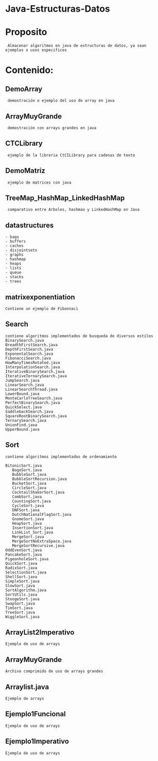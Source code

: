 # Java-Estructuras-Datos
# Proposito 
     Almacenar algoritmos en java de estructuras de datos, ya sean ejemplos o usos especificos
# Contenido:

## DemoArray
     demostración o ejemplo del uso de array en java
## ArrayMuyGrande
     demostración con arrays grandes en java
## CTCLibrary
     ejemplo de la libreria CtCILibrary para cadenas de texto
## DemoMatriz
     ejemplo de matrices con java
## TreeMap_HashMap_LinkedHashMap
     comparativo entre Arboles, hashmao y LinkedHashMap en Java
## datastructures
    - bags
    - buffers
    - caches
    - disjointsets
    - graphs
    - hashmap
    - heaps
    - lists
    - queue
    - stacks
    - trees
## matrixexponentiation
    Contiene un ejemplo de Fibonnaci
## Search
    contiene algoritmos implementados de busqueda de diversos estilos
    BinarySearch.java
    BreadthFirstSearch.java
    DepthFirstSearch.java
    ExponentalSearch.java
    FibonacciSearch.java
    HowManyTimesRotated.java
    InterpolationSearch.java
    IterativeBinarySearch.java
    IterativeTernarySearch.java
    JumpSearch.java
    LinearSearch.java
    LinearSearchThread.java
    LowerBound.java
    MonteCarloTreeSearch.java
    PerfectBinarySearch.java
    QuickSelect.java
    SaddlebackSearch.java
    SquareRootBinarySearch.java
    TernarySearch.java
    UnionFind.java
    UpperBound.java
## Sort
    contiene algoritmos implementados de ordenamiento 
   
   	BitonicSort.java
	   BogoSort.java
	   BubbleSort.java
	   BubbleSortRecursion.java
	   BucketSort.java
	   CircleSort.java
	   CocktailShakerSort.java
	   CombSort.java
	   CountingSort.java
	   CycleSort.java
	   DNFSort.java
	   DutchNationalFlagSort.java
	   GnomeSort.java
	   HeapSort.java
	   InsertionSort.java
	   LinkList_Sort.java
	   MergeSort.java
	   MergeSortNoExtraSpace.java
	   MergeSortRecursive.java
    OddEvenSort.java
    PancakeSort.java
    PigeonholeSort.java
    QuickSort.java
    RadixSort.java
    SelectionSort.java
    ShellSort.java
    SimpleSort.java
    SlowSort.java
    SortAlgorithm.java
    SortUtils.java
    StoogeSort.java
    SwapSort.java
    TimSort.java
    TreeSort.java
    WiggleSort.java


## ArrayList2Imperativo
    Ejemplo de uso de arrays
## ArrayMuyGrande
    Archivo comprimido de uso de arrays grandes

## Arraylist.java
    Ejemplo de arrays
## Ejemplo1Funcional
    Ejemplo de uso de arrays 
## Ejemplo1Imperativo
    Ejemplo de uso de arrays
